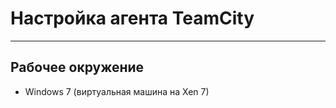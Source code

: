 # Настройка агента TeamCity #
---


## Рабочее окружение ##

* Windows 7 (виртуальная машина на Xen 7)

